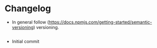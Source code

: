 # Changelog

* In general follow (https://docs.npmjs.com/getting-started/semantic-versioning) versioning.

## <next>
* Initial commit
